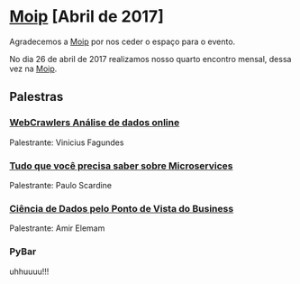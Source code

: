 # [Moip][0] [Abril de 2017]

Agradecemos a [Moip][1] por nos ceder o espaço para o evento.

No dia 26 de abril de 2017 realizamos nosso quarto encontro mensal, dessa vez na [Moip][1].

## Palestras

### [WebCrawlers Análise de dados online][2]

Palestrante: Vinicius Fagundes

### [Tudo que você precisa saber sobre Microservices][4]

Palestrante: Paulo Scardine

### [Ciência de Dados pelo Ponto de Vista do Business][3]

Palestrante: Amir Elemam

### PyBar

uhhuuuu!!!




[0]: http://meetu.ps/38CNkp
[1]: https://moip.com.br/
[2]: https://www.slideshare.net/viniciusdias54738/webcrawlers-anlise-de-dados-online
[3]: http://www.slideshare.net/AmirdoNascimentoElem/ciencia-de-dados-pelo-ponto-de-vista-do-business
[4]: https://goo.gl/dR2Pgb